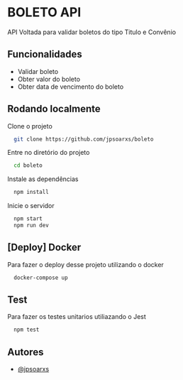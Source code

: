 
# BOLETO API

API Voltada para validar boletos do tipo Titulo e Convênio

## Funcionalidades

- Validar boleto
- Obter valor do boleto
- Obter data de vencimento do boleto

## Rodando localmente

Clone o projeto

```bash
  git clone https://github.com/jpsoarxs/boleto
```

Entre no diretório do projeto

```bash
  cd boleto
```

Instale as dependências

```bash
  npm install
```

Inicie o servidor

```bash
  npm start
  npm run dev
```

## [Deploy] Docker

Para fazer o deploy desse projeto utilizando o docker

```bash
  docker-compose up
```

## Test

Para fazer os testes unitarios utiliazando o Jest

```bash
  npm test
```


## Autores

- [@jpsoarxs](https://www.github.com/jpsoarxs)

